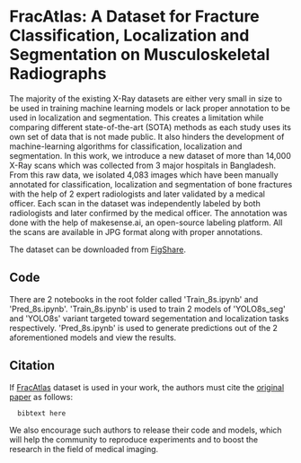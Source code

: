 # FracAtlas: A Dataset for Fracture Classification, Localization and Segmentation on Musculoskeletal Radiographs

The majority of the existing X-Ray datasets are either very small in size to be used in training machine learning models or lack proper annotation to be used in localization and segmentation. This creates a limitation while comparing different state-of-the-art (SOTA) methods as each study uses its own set of data that is not made public. It also hinders the development of machine-learning algorithms for classification, localization and segmentation. In this work, we introduce a new dataset of more than 14,000 X-Ray scans which was collected from 3 major hospitals in Bangladesh. From this raw data, we isolated 4,083 images which have been manually annotated for classification, localization and segmentation of bone fractures with the help of 2 expert radiologists and later validated by a medical officer. Each scan in the dataset was independently labeled by both radiologists and later confirmed by the medical officer. The annotation was done with the help of makesense.ai, an open-source labeling platform. All the scans are available in JPG format along with proper annotations.

The dataset can be downloaded from [FigShare](https://doi.org/10.6084/m9.figshare.22363012).

## Code
There are 2 notebooks in the root folder called 'Train_8s.ipynb' and 'Pred_8s.ipynb'. 'Train_8s.ipynb' is used to train 2 models of 'YOLO8s_seg' and 'YOLO8s' variant targeted toward segementation and localization tasks respectively. 'Pred_8s.ipynb' is used to generate predictions out of the 2 aforementioned models and view the results.

## Citation
If [FracAtlas](https://doi.org/10.6084/m9.figshare.22363012) dataset is used in your work, the authors must cite the [original paper]() as follows:
```code
  bibtext here
```
We also encourage such authors to release their code and models, which will help the community to reproduce experiments and to boost the research in the field of medical imaging.
